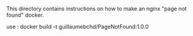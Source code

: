 This directory contains instructions on how to make an nginx "page not found" docker.

use :
docker build -t guillaumebchd/PageNotFound:1.0.0